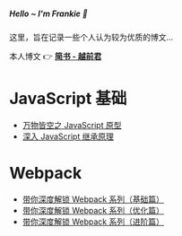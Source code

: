 
<h5 style="border-bottom: none">Hello ~  I'm Frankie 👋</h5>

这里，旨在记录一些个人认为较为优质的博文...

本人博文 👉 **[简书 - 越前君](https://www.jianshu.com/u/f4dac74bd955)**


# JavaScript 基础

* [万物皆空之 JavaScript 原型](https://juejin.cn/post/6844903567325659144)
* [深入 JavaScript 继承原理](https://juejin.cn/post/6844903569317953543)

# Webpack

* [带你深度解锁 Webpack 系列（基础篇）](https://juejin.cn/post/6844904079219490830)
* [带你深度解锁 Webpack 系列（优化篇）](https://juejin.cn/post/6844904093463347208)
* [带你深度解锁 Webpack 系列（进阶篇）](https://juejin.cn/post/6844904084927938567)